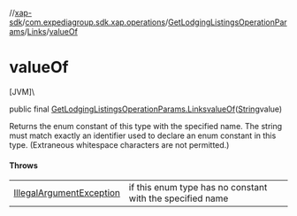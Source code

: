 //[xap-sdk](../../../../index.md)/[com.expediagroup.sdk.xap.operations](../../index.md)/[GetLodgingListingsOperationParams](../index.md)/[Links](index.md)/[valueOf](value-of.md)

# valueOf

[JVM]\

public final [GetLodgingListingsOperationParams.Links](index.md)[valueOf](value-of.md)([String](https://docs.oracle.com/javase/8/docs/api/java/lang/String.html)value)

Returns the enum constant of this type with the specified name. The string must match exactly an identifier used to declare an enum constant in this type. (Extraneous whitespace characters are not permitted.)

#### Throws

| | |
|---|---|
| [IllegalArgumentException](https://kotlinlang.org/api/latest/jvm/stdlib/kotlin/-illegal-argument-exception/index.html) | if this enum type has no constant with the specified name |
